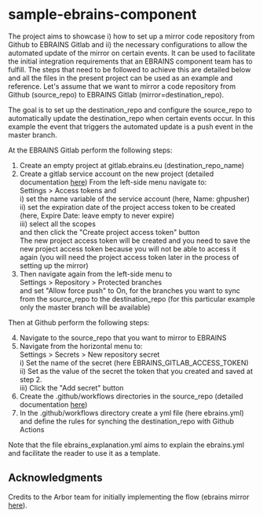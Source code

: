 # sample-ebrains-component
The project aims to showcase i) how to set up a mirror code repository from Github to 
EBRAINS Gitlab and ii) the necessary configurations to allow the automated update of
the mirror on certain events.
It can be used to facilitate the initial integration requirements that an EBRAINS component
team has to fulfill.
The steps that need to be followed to achieve this are detailed below and all the files in 
the present project can be used as an example and reference.
Let's assume that we want to mirror a code repository from Github (source_repo) to EBRAINS 
Gitlab (mirror=destination_repo).

The goal is to set up the destination_repo and configure the source_repo to automatically
update the destination_repo when certain events occur.
In this example the event that triggers the automated update is a push event in the master branch.

At the EBRAINS Gitlab perform the following steps:

1. Create an empty project at gitlab.ebrains.eu (destination_repo_name)
2. Create a gitlab service account on the new project (detailed documentation [here](https://docs.gitlab.com/ee/user/project/settings/project_access_tokens.html))
 From the left-side menu navigate to:  
 Settings > Access tokens and  
 i) set the name variable of the service account (here, Name: ghpusher)  
 ii) set the expiration date of the project access token to be created (here, Expire Date: leave empty to never expire)  
 iii) select all the scopes  
 and then click the "Create project access token" button  
 The new project access token will be created and you need to save the new project access 
 token because you will not be able to access it again (you will need the project access token
 later in the process of setting up the mirror)
3. Then navigate again from the left-side menu to  
 Settings > Repository > Protected branches  
 and set "Allow force push" to On, for the branches you want to sync from the source_repo to 
 the destination_repo (for this particular example only the master branch will be available)

Then at Github perform the following steps:

4. Navigate to the source_repo that you want to mirror to EBRAINS
5. Navigate from the horizontal menu to:  
 Settings > Secrets > New repository secret  
  i) Set the name of the secret (here EBRAINS_GITLAB_ACCESS_TOKEN)  
  ii) Set as the value of the secret the token that you created and saved at step 2.  
  iii) Click the "Add secret" button
6. Create the .github/workflows directories in the source_repo (detailed documentation [here](https://docs.github.com/en/actions/reference/workflow-syntax-for-github-actions)) 
7. In the .github/workflows directory create a yml file (here ebrains.yml)
  and define the rules for synching the destination_repo with Github Actions

Note that the file ebrains_explanation.yml aims to explain the ebrains.yml and 
facilitate the reader to use it as a template.

## Acknowledgments
Credits to the Arbor team for initially implementing the flow (ebrains mirror [here](https://gitlab.ebrains.eu/arbor-sim/arbor)).
